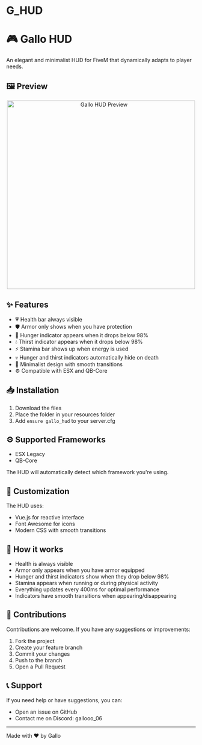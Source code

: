 # G_HUD

# 🎮 Gallo HUD

An elegant and minimalist HUD for FiveM that dynamically adapts to player needs.

## 🖼️ Preview
<div align="center">
    <img src="https://i.imgur.com/XcqtmBE.png" alt="Gallo HUD Preview" width="500">
</div>

## ✨ Features

- 💗 Health bar always visible
- 🛡️ Armor only shows when you have protection
- 🍗 Hunger indicator appears when it drops below 98%
- 💧 Thirst indicator appears when it drops below 98%
- ⚡ Stamina bar shows up when energy is used
- 💀 Hunger and thirst indicators automatically hide on death
- 🎨 Minimalist design with smooth transitions
- ⚙️ Compatible with ESX and QB-Core

## 📥 Installation

1. Download the files
2. Place the folder in your resources folder
3. Add `ensure gallo_hud` to your server.cfg

## ⚙️ Supported Frameworks

- ESX Legacy
- QB-Core

The HUD will automatically detect which framework you're using.

## 🎨 Customization

The HUD uses:
- Vue.js for reactive interface
- Font Awesome for icons
- Modern CSS with smooth transitions

## 🔄 How it works

- Health is always visible
- Armor only appears when you have armor equipped
- Hunger and thirst indicators show when they drop below 98%
- Stamina appears when running or during physical activity
- Everything updates every 400ms for optimal performance
- Indicators have smooth transitions when appearing/disappearing

## 🤝 Contributions

Contributions are welcome. If you have any suggestions or improvements:
1. Fork the project
2. Create your feature branch
3. Commit your changes
4. Push to the branch
5. Open a Pull Request

## 📞 Support

If you need help or have suggestions, you can:
- Open an issue on GitHub
- Contact me on Discord: gallooo_06

---
Made with ❤️ by Gallo
